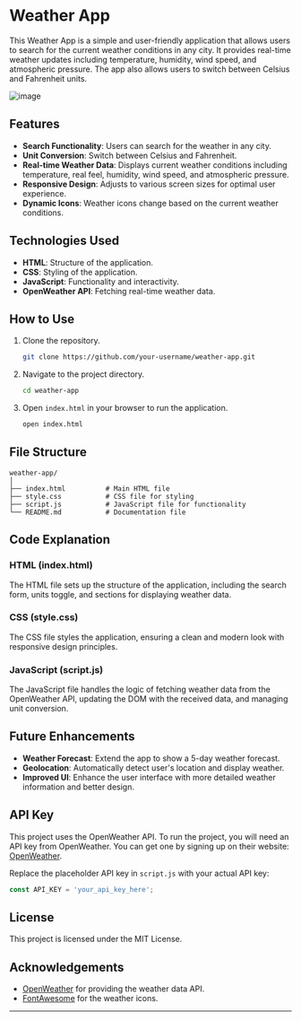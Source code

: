 # Weather App

This Weather App is a simple and user-friendly application that allows users to search for the current weather conditions in any city. It provides real-time weather updates including temperature, humidity, wind speed, and atmospheric pressure. The app also allows users to switch between Celsius and Fahrenheit units.

![image](https://github.com/JohnDev19/Weather-App/assets/137758073/53a7e7c5-4f57-4f6c-9257-8f5b9c38ec21)


## Features

- **Search Functionality**: Users can search for the weather in any city.
- **Unit Conversion**: Switch between Celsius and Fahrenheit.
- **Real-time Weather Data**: Displays current weather conditions including temperature, real feel, humidity, wind speed, and atmospheric pressure.
- **Responsive Design**: Adjusts to various screen sizes for optimal user experience.
- **Dynamic Icons**: Weather icons change based on the current weather conditions.

## Technologies Used

- **HTML**: Structure of the application.
- **CSS**: Styling of the application.
- **JavaScript**: Functionality and interactivity.
- **OpenWeather API**: Fetching real-time weather data.

## How to Use

1. Clone the repository.
   ```bash
   git clone https://github.com/your-username/weather-app.git
   ```
2. Navigate to the project directory.
   ```bash
   cd weather-app
   ```
3. Open `index.html` in your browser to run the application.
   ```bash
   open index.html
   ```

## File Structure

```
weather-app/
│
├── index.html          # Main HTML file
├── style.css           # CSS file for styling
├── script.js           # JavaScript file for functionality
└── README.md           # Documentation file
```

## Code Explanation

### HTML (index.html)

The HTML file sets up the structure of the application, including the search form, units toggle, and sections for displaying weather data.

### CSS (style.css)

The CSS file styles the application, ensuring a clean and modern look with responsive design principles.

### JavaScript (script.js)

The JavaScript file handles the logic of fetching weather data from the OpenWeather API, updating the DOM with the received data, and managing unit conversion.

## Future Enhancements

- **Weather Forecast**: Extend the app to show a 5-day weather forecast.
- **Geolocation**: Automatically detect user's location and display weather.
- **Improved UI**: Enhance the user interface with more detailed weather information and better design.

## API Key

This project uses the OpenWeather API. To run the project, you will need an API key from OpenWeather. You can get one by signing up on their website: [OpenWeather](https://openweathermap.org/).

Replace the placeholder API key in `script.js` with your actual API key:
```javascript
const API_KEY = 'your_api_key_here';
```

## License

This project is licensed under the MIT License.

## Acknowledgements

- [OpenWeather](https://openweathermap.org/) for providing the weather data API.
- [FontAwesome](https://fontawesome.com/) for the weather icons.

---
